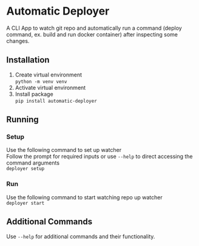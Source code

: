 # Automatic Deployer
A CLI App to watch git repo and automatically run a command (deploy command, ex. build and run docker container) after inspecting some changes.

## Installation
1. Create virtual environment<br>
    `python -m venv venv`
2. Activate virtual environment<br>
3. Install package<br>
   `pip install automatic-deployer`

## Running
### Setup
Use the following command to set up watcher <br>
Follow the prompt for required inputs or use `--help` to direct accessing the command arguments <br>
    `deployer setup`
### Run
Use the following command to start watching repo up watcher <br>
    `deployer start`

## Additional Commands
Use `--help` for additional commands and their functionality.